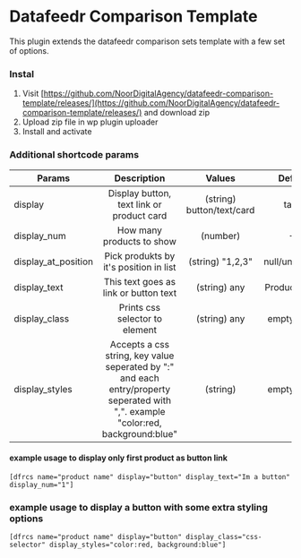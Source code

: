 # Datafeedr Comparison Template

This plugin extends the datafeedr comparison sets template with a few set of options.

### Instal

1. Visit [https://github.com/NoorDigitalAgency/datafeedr-comparison-template/releases/](https://github.com/NoorDigitalAgency/datafeedr-comparison-template/releases/) and download zip
2. Upload zip file in wp plugin uploader
3. Install and activate

### Additional shortcode params

| Params              | Description                                | Values                    | Default      |
|---------------------|:------------------------------------------:|:-------------------------:|:------------:|
| display             | Display button, text link or product card  | (string) button/text/card | table              
| display_num         | How many products to show                  | (number)                  | -1
| display_at_position | Pick produkts by it's position in list     | (string) "1,2,3"          | null/undefined
| display_text        | This text goes as link or button text      | (string) any              | Product name
| display_class       | Prints css selector to element             | (string) any              | empty string
| display_styles      | Accepts a css string, key value seperated by ":" and each entry/property seperated with ",". example "color:red, background:blue" | (string)  | empty string

#### example usage to display only first product as button link
```
[dfrcs name="product name" display="button" display_text="Im a button" display_num="1"] 
```

### example usage to display a button with some extra styling options
```
[dfrcs name="product name" display="button" display_class="css-selector" display_styles="color:red, background:blue"]
```